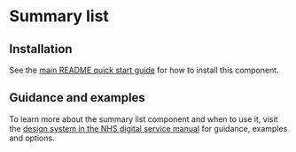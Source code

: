 # Summary list

## Installation

See the [main README quick start guide](https://github.com/nhsuk/nhsuk-frontend#quick-start) for how to install this component.

## Guidance and examples

To learn more about the summary list component and when to use it, visit the [design system in the NHS digital service manual](https://service-manual.nhs.uk/design-system/components/summary-list) for guidance, examples and options.

